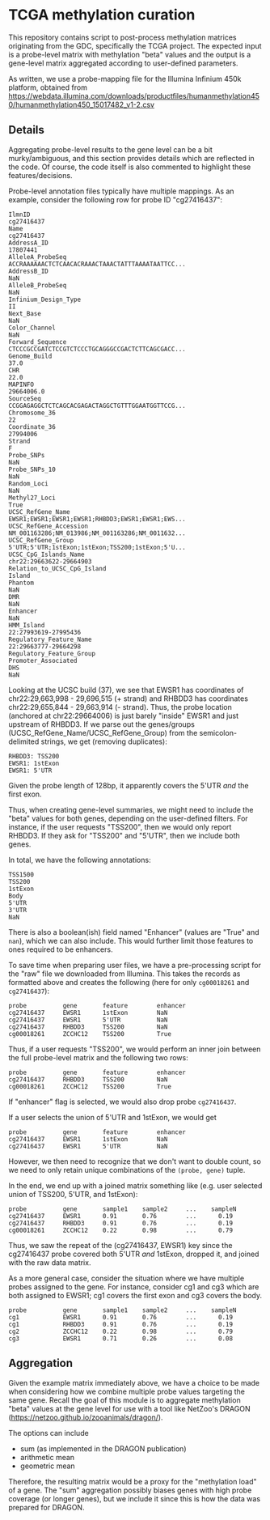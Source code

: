 # TCGA methylation curation

This repository contains script to post-process methylation matrices originating from the GDC, specifically the TCGA project. The expected input is a probe-level matrix with methylation "beta" values and the output is a gene-level matrix aggregated according to user-defined parameters.

As written, we use a probe-mapping file for the Illumina Infinium 450k platform, obtained from https://webdata.illumina.com/downloads/productfiles/humanmethylation450/humanmethylation450_15017482_v1-2.csv 


## Details

Aggregating probe-level results to the gene level can be a bit murky/ambiguous, and this section provides details which are reflected in the code. Of course, the code itself is also commented to highlight these features/decisions.

Probe-level annotation files typically have multiple mappings. As an example, consider the following row for probe ID "cg27416437":

```
IlmnID                                                                cg27416437
Name                                                                  cg27416437
AddressA_ID                                                             17807441
AlleleA_ProbeSeq               ACCRAAAAAACTCTCAACACRAAACTAAACTATTTAAAATAATTCC...
AddressB_ID                                                                  NaN
AlleleB_ProbeSeq                                                             NaN
Infinium_Design_Type                                                          II
Next_Base                                                                    NaN
Color_Channel                                                                NaN
Forward_Sequence               CTCCCGCCGATCTCCGTCTCCCTGCAGGGCCGACTCTTCAGCGACC...
Genome_Build                                                                37.0
CHR                                                                         22.0
MAPINFO                                                               29664006.0
SourceSeq                      CCGGAGAGGCTCTCAGCACGAGACTAGGCTGTTTGGAATGGTTCCG...
Chromosome_36                                                                 22
Coordinate_36                                                           27994006
Strand                                                                         F
Probe_SNPs                                                                   NaN
Probe_SNPs_10                                                                NaN
Random_Loci                                                                  NaN
Methyl27_Loci                                                               True
UCSC_RefGene_Name              EWSR1;EWSR1;EWSR1;EWSR1;RHBDD3;EWSR1;EWSR1;EWS...
UCSC_RefGene_Accession         NM_001163286;NM_013986;NM_001163286;NM_0011632...
UCSC_RefGene_Group             5'UTR;5'UTR;1stExon;1stExon;TSS200;1stExon;5'U...
UCSC_CpG_Islands_Name                                    chr22:29663622-29664903
Relation_to_UCSC_CpG_Island                                               Island
Phantom                                                                      NaN
DMR                                                                          NaN
Enhancer                                                                     NaN
HMM_Island                                                  22:27993619-27995436
Regulatory_Feature_Name                                     22:29663777-29664298
Regulatory_Feature_Group                                     Promoter_Associated
DHS                                                                          NaN
```

Looking at the UCSC build (37), we see that EWSR1 has coordinates of chr22:29,663,998 - 29,696,515 (+ strand) and RHBDD3 has coordinates chr22:29,655,844 - 29,663,914 (- strand). Thus, the probe location (anchored at chr22:29664006) is just barely "inside" EWSR1 and just upstream of RHBDD3. If we parse out the genes/groups (UCSC_RefGene_Name/UCSC_RefGene_Group) from the semicolon-delimited strings, we get (removing duplicates):

```
RHBDD3: TSS200
EWSR1: 1stExon
EWSR1: 5'UTR
```
Given the probe length of 128bp, it apparently covers the 5'UTR *and* the first exon.

Thus, when creating gene-level summaries, we might need to include the "beta" values for both genes, depending on the user-defined filters. For instance, if the user requests "TSS200", then we would only report RHBDD3. If they ask for "TSS200" and "5'UTR", then we include both genes.

In total, we have the following annotations:
```
TSS1500
TSS200
1stExon
Body
5'UTR
3'UTR
NaN
```
There is also a boolean(ish) field named "Enhancer" (values are "True" and `nan`), which we can also include. This would further limit those features to ones required to be enhancers.

To save time when preparing user files, we have a pre-processing script for the "raw" file we downloaded from Illumina. This takes the records as formatted above and creates the following (here for only `cg00018261` and `cg27416437`):
```
probe          gene       feature        enhancer
cg27416437     EWSR1      1stExon        NaN
cg27416437     EWSR1      5'UTR          NaN
cg27416437     RHBDD3     TSS200         NaN
cg00018261     ZCCHC12    TSS200         True
```

Thus, if a user requests "TSS200", we would perform an inner join between the full probe-level matrix and the following two rows:
```
probe          gene       feature        enhancer
cg27416437     RHBDD3     TSS200         NaN
cg00018261     ZCCHC12    TSS200         True
```
If "enhancer" flag is selected, we would also drop probe `cg27416437`.

If a user selects the union of 5'UTR and 1stExon, we would get
```
probe          gene       feature        enhancer
cg27416437     EWSR1      1stExon        NaN
cg27416437     EWSR1      5'UTR          NaN
```
However, we then need to recognize that we don't want to double count, so we need to only retain unique combinations of the `(probe, gene)` tuple.

In the end, we end up with a joined matrix something like (e.g. user selected union of TSS200, 5'UTR, and 1stExon):
```
probe          gene       sample1    sample2     ...    sampleN
cg27416437     EWSR1      0.91       0.76        ...      0.19
cg27416437     RHBDD3     0.91       0.76        ...      0.19
cg00018261     ZCCHC12    0.22       0.98        ...      0.79
```
Thus, we saw the repeat of the (cg27416437, EWSR1) key since the cg27416437 probe covered both 5'UTR *and* 1stExon, dropped it, and joined with the raw data matrix. 

As a more general case, consider the situation where we have multiple probes assigned to the gene. For instance, consider cg1 and cg3 which are both assigned to EWSR1; cg1 covers the first exon and cg3 covers the body.
```
probe          gene       sample1    sample2     ...    sampleN
cg1            EWSR1      0.91       0.76        ...      0.19
cg1            RHBDD3     0.91       0.76        ...      0.19
cg2            ZCCHC12    0.22       0.98        ...      0.79
cg3            EWSR1      0.71       0.26        ...      0.08
```

## Aggregation

Given the example matrix immediately above, we have a choice to be made when considering how we combine multiple probe values targeting the same gene. Recall the goal of this module is to aggregate methylation "beta" values at the gene level for use with a tool like NetZoo's DRAGON (https://netzoo.github.io/zooanimals/dragon/).

The options can include
- sum (as implemented in the DRAGON publication)
- arithmetic mean
- geometric mean

Therefore, the resulting matrix would be a proxy for the "methylation load" of a gene. The "sum" aggregation possibly biases genes with high probe coverage (or longer genes), but we include it since this is how the data was prepared for DRAGON.